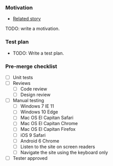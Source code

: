 ### Motivation

- [Related story](http://...)

TODO: write a motivation.

### Test plan

- TODO: Write a test plan.

### Pre-merge checklist

- [ ] Unit tests
- [ ] Reviews
  - [ ] Code review
  - [ ] Design review
- [ ] Manual testing
  - [ ] Windows 7 IE 11
  - [ ] Windows 10 Edge
  - [ ] Mac OS El Capitan Safari
  - [ ] Mac OS El Capitan Chrome
  - [ ] Mac OS El Capitan Firefox
  - [ ] iOS 9 Safari
  - [ ] Android 6 Chrome
  - [ ] Listen to the site on screen readers
  - [ ] Navigate the site using the keyboard only
- [ ] Tester approved
